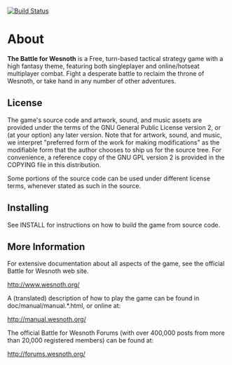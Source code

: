 [![Build Status](https://travis-ci.org/wesnoth/wesnoth.svg?branch=master)](https://travis-ci.org/wesnoth/wesnoth)

About
=====

**The Battle for Wesnoth** is a Free, turn-based tactical strategy game with a
high fantasy theme, featuring both singleplayer and online/hotseat multiplayer
combat. Fight a desperate battle to reclaim the throne of Wesnoth, or take
hand in any number of other adventures.


License
-------

The game's source code and artwork, sound, and music assets are provided under
the terms of the GNU General Public License version 2, or (at your option) any
later version. Note that for artwork, sound, and music, we interpret
"preferred form of the work for making modifications" as the modifiable form
that the author chooses to ship us for the source tree. For convenience, a
reference copy of the GNU GPL version 2 is provided in the COPYING file in
this distribution.

Some portions of the source code can be used under different license terms,
whenever stated as such in the source.


Installing
----------

See INSTALL for instructions on how to build the game from source code.


More Information
----------------

For extensive documentation about all aspects of the game, see the
official Battle for Wesnoth web site.

  <http://www.wesnoth.org/>

A (translated) description of how to play the game can be found in
doc/manual/manual.*.html, or online at:

  <http://manual.wesnoth.org/>

The official Battle for Wesnoth Forums (with over 400,000 posts from more than
20,000 registered members) can be found at:

  <http://forums.wesnoth.org/>
